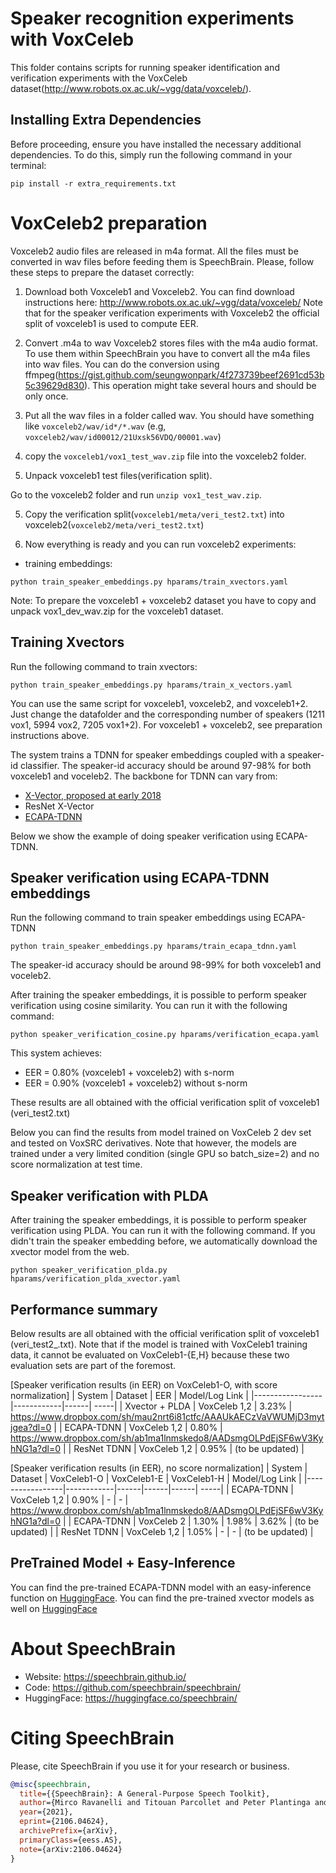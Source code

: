 # Speaker recognition experiments with VoxCeleb
This folder contains scripts for running speaker identification and verification experiments with the VoxCeleb dataset(http://www.robots.ox.ac.uk/~vgg/data/voxceleb/).

## Installing Extra Dependencies
Before proceeding, ensure you have installed the necessary additional dependencies. To do this, simply run the following command in your terminal:
```
pip install -r extra_requirements.txt
```

# VoxCeleb2 preparation
Voxceleb2 audio files are released in m4a format. All the files must be converted in wav files before
feeding them is SpeechBrain. Please, follow these steps to prepare the dataset correctly:

1. Download both Voxceleb1 and Voxceleb2.
You can find download instructions here: http://www.robots.ox.ac.uk/~vgg/data/voxceleb/
Note that for the speaker verification experiments with Voxceleb2 the official split of voxceleb1 is used to compute EER.

2. Convert .m4a to wav
Voxceleb2 stores files with the m4a audio format. To use them within SpeechBrain you have to convert all the m4a files into wav files.
You can do the conversion using ffmpeg(https://gist.github.com/seungwonpark/4f273739beef2691cd53b5c39629d830). This operation might take several hours and should be only once.

2. Put all the wav files in a folder called wav. You should have something like `voxceleb2/wav/id*/*.wav` (e.g, `voxceleb2/wav/id00012/21Uxsk56VDQ/00001.wav`)

3. copy the `voxceleb1/vox1_test_wav.zip` file into the voxceleb2 folder.

4. Unpack voxceleb1 test files(verification split).

Go to the voxceleb2 folder and run `unzip vox1_test_wav.zip`.

5. Copy the verification split(`voxceleb1/meta/veri_test2.txt`) into voxceleb2(`voxceleb2/meta/veri_test2.txt`)

6. Now everything is ready and you can run voxceleb2 experiments:
- training embeddings:

`python train_speaker_embeddings.py hparams/train_xvectors.yaml`

Note: To prepare the voxceleb1 + voxceleb2 dataset you have to copy and unpack vox1_dev_wav.zip for the voxceleb1 dataset.


## Training Xvectors
Run the following command to train xvectors:
```
python train_speaker_embeddings.py hparams/train_x_vectors.yaml
```
You can use the same script for voxceleb1, voxceleb2, and voxceleb1+2. Just change the datafolder and the corresponding number of speakers (1211 vox1, 5994 vox2, 7205 vox1+2). For voxceleb1 + voxceleb2, see preparation instructions above.

The system trains a TDNN for speaker embeddings coupled with a speaker-id classifier. The speaker-id accuracy should be around 97-98% for both voxceleb1 and voceleb2. The backbone for TDNN can vary from:
* [X-Vector, proposed at early 2018](https://danielpovey.com/files/2018_icassp_xvectors.pdf)
* ResNet X-Vector
* [ECAPA-TDNN](https://arxiv.org/abs/2005.07143)

Below we show the example of doing speaker verification using ECAPA-TDNN.

## Speaker verification using ECAPA-TDNN embeddings
Run the following command to train speaker embeddings using ECAPA-TDNN

`python train_speaker_embeddings.py hparams/train_ecapa_tdnn.yaml`

The speaker-id accuracy should be around 98-99% for both voxceleb1 and voceleb2.

After training the speaker embeddings, it is possible to perform speaker verification using cosine similarity.  You can run it with the following command:

`python speaker_verification_cosine.py hparams/verification_ecapa.yaml`

This system achieves:
- EER = 0.80% (voxceleb1 + voxceleb2) with s-norm
- EER = 0.90% (voxceleb1 + voxceleb2) without s-norm

These results are all obtained with the official verification split of voxceleb1 (veri\_test2.txt)

Below you can find the results from model trained on VoxCeleb 2 dev set and tested on VoxSRC derivatives. Note that however, the models are trained under a very limited condition (single GPU so batch_size=2) and no score normalization at test time.


## Speaker verification with PLDA
After training the speaker embeddings, it is possible to perform speaker verification using PLDA.  You can run it with the following command. If you didn't train the speaker embedding before, we automatically download the xvector model from the web.
```
python speaker_verification_plda.py hparams/verification_plda_xvector.yaml
```

## Performance summary
Below results are all obtained with the official verification split of voxceleb1 (veri\_test2_.txt). Note that if the model is trained with VoxCeleb1 training data, it cannot be evaluated on VoxCeleb1-{E,H} because these two evaluation sets are part of the foremost.

[Speaker verification results (in EER) on VoxCeleb1-O, with score normalization]
| System          | Dataset    | EER  | Model/Log Link |
|-----------------|------------|------| -----|
| Xvector + PLDA  | VoxCeleb 1,2 | 3.23% | https://www.dropbox.com/sh/mau2nrt6i81ctfc/AAAUkAECzVaVWUMjD3mytjgea?dl=0 |
| ECAPA-TDNN      | VoxCeleb 1,2 | 0.80% | https://www.dropbox.com/sh/ab1ma1lnmskedo8/AADsmgOLPdEjSF6wV3KyhNG1a?dl=0 |
| ResNet TDNN     | VoxCeleb 1,2 | 0.95% | (to be updated) |

[Speaker verification results (in EER), no score normalization]
| System          | Dataset    | VoxCeleb1-O  | VoxCeleb1-E  | VoxCeleb1-H  | Model/Log Link |
|-----------------|------------|------|------|------| -----|
| ECAPA-TDNN      | VoxCeleb 1,2 | 0.90% | - | - | https://www.dropbox.com/sh/ab1ma1lnmskedo8/AADsmgOLPdEjSF6wV3KyhNG1a?dl=0 |
| ECAPA-TDNN      | VoxCeleb 2 | 1.30% | 1.98% | 3.62% | (to be updated) |
| ResNet TDNN     | VoxCeleb 1,2 | 1.05% | - | - | (to be updated) |


## PreTrained Model + Easy-Inference
You can find the pre-trained ECAPA-TDNN model with an easy-inference function on [HuggingFace](https://huggingface.co/speechbrain/spkrec-ecapa-voxceleb).
You can find the pre-trained xvector models as well on [HuggingFace](https://huggingface.co/speechbrain/spkrec-xvect-voxceleb)


# **About SpeechBrain**
- Website: https://speechbrain.github.io/
- Code: https://github.com/speechbrain/speechbrain/
- HuggingFace: https://huggingface.co/speechbrain/


# **Citing SpeechBrain**
Please, cite SpeechBrain if you use it for your research or business.

```bibtex
@misc{speechbrain,
  title={{SpeechBrain}: A General-Purpose Speech Toolkit},
  author={Mirco Ravanelli and Titouan Parcollet and Peter Plantinga and Aku Rouhe and Samuele Cornell and Loren Lugosch and Cem Subakan and Nauman Dawalatabad and Abdelwahab Heba and Jianyuan Zhong and Ju-Chieh Chou and Sung-Lin Yeh and Szu-Wei Fu and Chien-Feng Liao and Elena Rastorgueva and François Grondin and William Aris and Hwidong Na and Yan Gao and Renato De Mori and Yoshua Bengio},
  year={2021},
  eprint={2106.04624},
  archivePrefix={arXiv},
  primaryClass={eess.AS},
  note={arXiv:2106.04624}
}
```


